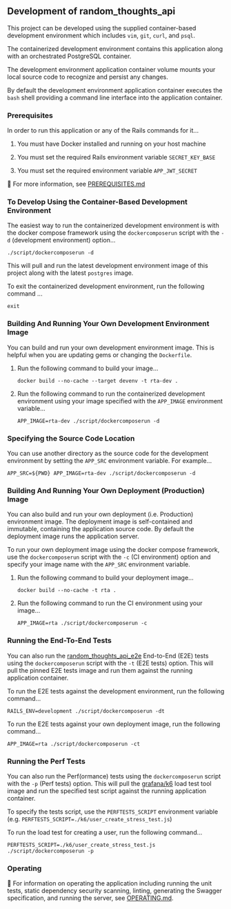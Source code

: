 ## Development of random_thoughts_api
This project can be developed using the supplied
container-based development environment which includes
`vim`, `git`, `curl`, and `psql`.

The containerized development environment contains this
application along with an orchestrated PostgreSQL container.

The development environment application container volume mounts
your local source code to recognize and persist any changes.

By default the development environment application container
executes the `bash` shell providing a command line interface
into the application container.

### Prerequisites
In order to run this application or any of the Rails commands
for it...
1. You must have Docker installed and running on your host
   machine

2. You must set the required Rails environment variable
   `SECRET_KEY_BASE`

3. You must set the required environment variable `APP_JWT_SECRET`

:eyes: For more information, see [PREREQUISITES.md](PREREQUISITES.md)

### To Develop Using the Container-Based Development Environment
The easiest way to run the containerized development environment is with
the docker compose framework using the `dockercomposerun` script with the
`-d` (development environment) option...
```
./script/dockercomposerun -d
```

This will pull and run the latest development environment image
of this project along with the latest `postgres` image.

To exit the containerized development environment, run the
following command ...
```
exit
```

### Building And Running Your Own Development Environment Image
You can build and run your own development environment
image.  This is helpful when you are updating gems or
changing the `Dockerfile`.

1. Run the following command to build your image...
   ```
   docker build --no-cache --target devenv -t rta-dev .
   ```

2. Run the following command to run the containerized development
   environment using your image specified with the `APP_IMAGE`
   environment variable...
   ```
   APP_IMAGE=rta-dev ./script/dockercomposerun -d
   ```

### Specifying the Source Code Location
You can use another directory as the source code for the development
environment by setting the `APP_SRC` environment variable.
For example...
```
APP_SRC=${PWD} APP_IMAGE=rta-dev ./script/dockercomposerun -d
```

### Building And Running Your Own Deployment (Production) Image
You can also build and run your own deployment (i.e. Production)
environment image.  The deployment image is self-contained and
immutable, containing the application source code.  By default
the deployment image runs the application server.

To run your own deployment image using the docker compose
framework, use the `dockercomposerun` script with the `-c`
(CI environment) option and specify your image name with the
`APP_SRC` environment variable.

1. Run the following command to build your deployment image...
   ```
   docker build --no-cache -t rta .
   ```

2. Run the following command to run the CI environment
   using your image...
   ```
   APP_IMAGE=rta ./script/dockercomposerun -c
   ```

### Running the End-To-End Tests
You can also run the
[random_thoughts_api_e2e](https://github.com/brianjbayer/random_thoughts_api_e2e)
End-to-End (E2E) tests using the `dockercomposerun` script with
the `-t` (E2E tests) option.  This will pull the pinned E2E
tests image and run them against the running application container.

To run the E2E tests against the development environment, run the
following command...
```
RAILS_ENV=development ./script/dockercomposerun -dt
```

To run the E2E tests against your own deployment image, run the
following command...
```
APP_IMAGE=rta ./script/dockercomposerun -ct
```

### Running the Perf Tests
You can also run the Perf(ormance) tests using the `dockercomposerun`
script with the `-p` (Perf tests) option.  This will pull the
[grafana/k6](https://k6.io/) load test tool image and run the
specified test script against the running application container.

To specify the tests script, use the `PERFTESTS_SCRIPT` environment
variable (e.g. `PERFTESTS_SCRIPT=./k6/user_create_stress_test.js`)

To run the load test for creating a user, run the following command...
```
PERFTESTS_SCRIPT=./k6/user_create_stress_test.js ./script/dockercomposerun -p
```

### Operating
:eyes: For information on operating the application including
running the unit tests, static dependency security scanning,
linting, generating the Swagger specification, and running the
server, see [OPERATING.md](OPERATING.md).
